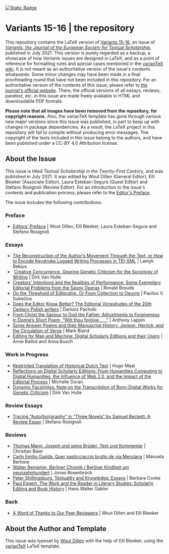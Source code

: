 [![Static Badge](https://img.shields.io/badge/doi-10.4000%2Fvariants.1194-blue)](https://doi.org/10.4000/variants.1194)

# Variants 15-16 | the repository

This repository contains the LaTeX version of [Variants 15-16](https://journals.openedition.org/variants/1194), an issue of [_Variants, the Journal of the European Society for Textual Scholarship_](https://journals.openedition.org/variants/), published in July 2021.
This version is purely regarded as a backup, a showcase of how _Variants_ issues are designed in LaTeX, and as a point of reference for formatting rules and special cases mentioned in the [varianTeX wiki](https://github.com/ESTS-Variants/varianTeX/wiki).
It is not meant as an authoritative version of the issue's contents whatsoever.
Some minor changes may have been made in a final proofreading round that have not been included in this repository.
For an authoritative version of the contents of this issue, please refer to [the journal's official website](https://journals.openedition.org/variants/).
There, the official versions of all essays, reviews, paratext, etc. in this issue are made freely available in HTML and downloadable PDF formats.

**Please note that all images have been removed from the repository, for copyright reasons.** 
Also, the varianTeX template has gone through various new major versions since this issue was published, in part to keep up with changes in package dependencies.
As a result, the LaTeX project in this repository will fail to compile without producing error messages.
The copyright of the texts included in this issue belong to the authors, and have been published under a CC-BY 4.0 Attribution license. 

## About the Issue

This issue is titled _Textual Scholarship in the Twenty-First Century_, and was published in July 2021. 
It was edited by Wout Dillen (General Editor), Elli Bleeker (Associate Editor), Laura Esteban-Segura (Guest Editor) and Stefano Rosignoli (Review Editor).
For an introduction to the issue's contents and publication process, please refer to the [Editor's Preface]([https://journals.openedition.org/variants/1863](https://journals.openedition.org/variants/1239)).

The issue includes the following contributions:

### Preface
- [Editors’ Preface](https://journals.openedition.org/variants/1239) | Wout Dillen, Elli Bleeker, Laura Esteban-Segura and Stefano Rosignoli

### Essays
- [The Reconstruction of the Author’s Movement Through the Text, or How to Encode Keystroke Logged Writing Processes in TEI-XML](https://journals.openedition.org/variants/1245) | Lamyk Bekius
-  [Creative Concurrence. Gearing Genetic Criticism for the Sociology of Writing](https://journals.openedition.org/variants/1405) | Dirk Van Hulle
- [Creators' Intentions and the Realities of Performance: Some Exemplary Editorial Problems from the Savoy Operas](https://journals.openedition.org/variants/1305) | Ronald Broude
- [On the Threshold of Editorship. Or From Collection to Oeuvre](https://journals.openedition.org/variants/1375) | Paulius V. Subačius
- [Does the Editor Know Better? The Editorial Vicissitudes of the 20th Century Polish writers](https://journals.openedition.org/variants/1350) | Dariusz Pachoki
- [From Christ the Saviour to God the Father: Adjustments to Forgiveness in Donne’s Short Poem, “Wilt thou forgive. . . ”](https://journals.openedition.org/variants/1330) | Anthony Lappin
- [Some Answer Poems and their Manuscript History: Jonson, Herrick, and the Circulation of Verse](https://journals.openedition.org/variants/1269) | Mark Bland
- [Editing for Man and Machine. Digital Scholarly Editions and their Users](https://journals.openedition.org/variants/1220) | Anne Baillot and Anna Busch

### Work in Progress
- [Restricted Translation of Historical Dutch Text](https://journals.openedition.org/variants/1429) | Hugo Maat
- [Reflections on Digital Scholarly Editions: From Humanities Computing to Digital Humanities, the Influence of Web 2.0, and the Impact of the Editorial Process](https://journals.openedition.org/variants/1414) | Michelle Doran
- [Dynamic Facsimiles: Note on the Transcription of Born-Digital Works for Genetic Criticism](https://journals.openedition.org/variants/1450) | Dirk Van Hulle

### Review Essays
- [Tracing “Auto\(bio\)graphy” in “Three Novels” by Samuel Beckett: A Review Essay](https://journals.openedition.org/variants/1528) | Stefano Rosignoli

### Reviews
- [Thomas Mann, Joseph und seine Brüder. Text und Kommentar](https://journals.openedition.org/variants/1468)  | Christian Baier
- [Carlo Emilio Gadda, Quer pasticciaccio brutto de via Merulana](https://journals.openedition.org/variants/1479) | Manuela Bertone
- [Walter Benjamin, Berliner Chronik / Berliner Kindheit um neunzehnhundert](https://journals.openedition.org/variants/1514)  | Jonas Rosenbrück
- [Peter Shillingsburg, Textuality and Knowledge: Essays](https://journals.openedition.org/variants/1490) | Barbara Cooke
- [Paul Eggert, The Work and the Reader in Literary Studies: Scholarly Editing and Book History](https://journals.openedition.org/variants/1505) | Hans Walter Gabler

### Back
- [A Word of Thanks to Our Peer Reviewers](https://journals.openedition.org/variants/1875) | Wout Dillen and Elli Bleeker

## About the Author and Template

This issue was typeset by [Wout Dillen](https://github.com/WoutDLN) with the help of Elli Bleeker, using the [varianTeX](https://variantex.woutdillen.be) LaTeX template. 
